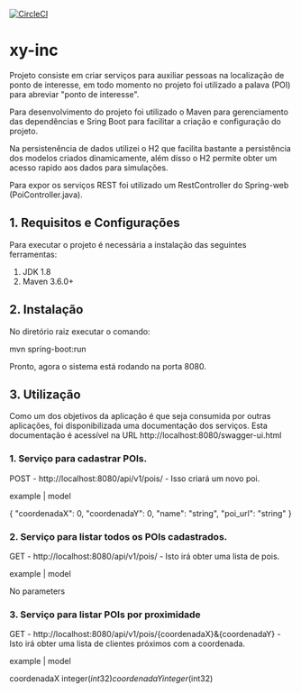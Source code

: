 [![CircleCI](https://circleci.com/gh/brunnonogueira/xy-inc.svg?style=svg)](https://circleci.com/gh/brunnonogueira/xy-inc)

# xy-inc

Projeto consiste em criar serviços para auxiliar pessoas na localização de ponto de interesse, em todo momento no projeto foi utilizado a palava (POI) para abreviar "ponto de interesse".

Para desenvolvimento do projeto foi utilizado o Maven para gerenciamento das dependências e Sring Boot para facilitar a criação e configuração do projeto.

Na persistenência de dados utilizei o H2 que facilita bastante a persistência dos modelos criados dinamicamente, além disso o H2 permite obter um acesso rapido aos dados para simulações.

Para expor os serviços REST foi utilizado um RestController do Spring-web (PoiController.java).


## 1. Requisitos e Configurações

Para executar o projeto é necessária a instalação das seguintes ferramentas:
1. JDK 1.8
2. Maven 3.6.0+


## 2. Instalação

No diretório raiz executar o comando:

mvn spring-boot:run

Pronto, agora o sistema está rodando na porta 8080.


## 3. Utilização
Como um dos objetivos da aplicação é que seja consumida por outras aplicações, foi disponibilizada uma documentação dos serviços. Esta documentação é acessível na URL http://localhost:8080/swagger-ui.html

### 1. Serviço para cadastrar POIs.

POST - http://localhost:8080/api/v1/pois/  - Isso criará um novo poi.

example | model

{
  "coordenadaX": 0,
  "coordenadaY": 0,
  "name": "string",
  "poi_url": "string"
}


### 2. Serviço para listar todos os POIs cadastrados.

GET - http://localhost:8080/api/v1/pois/  - Isto irá obter uma lista de pois.

example | model

No parameters


### 3. Serviço para listar POIs por proximidade

GET - http://localhost:8080/api/v1/pois/{coordenadaX}&{coordenadaY}  - Isto irá obter uma lista de clientes próximos com a coordenada.

example | model

coordenadaX integer($int32)
coordenadaY integer($int32)
